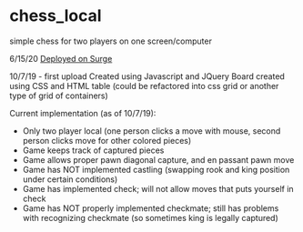 # chess_local
simple chess for two players on one screen/computer

6/15/20
[Deployed on Surge](https://drewhsu86-chess-local-jquery.surge.sh)

10/7/19 - first upload
Created using Javascript and JQuery
Board created using CSS and HTML table
(could be refactored into css grid or another type of grid of containers)

Current implementation (as of 10/7/19):
  - Only two player local (one person clicks a move with mouse, second person clicks move for other colored pieces)
  - Game keeps track of captured pieces
  - Game allows proper pawn diagonal capture, and en passant pawn move
  - Game has NOT implemented castling (swapping rook and king position under certain conditions)
  - Game has implemented check; will not allow moves that puts yourself in check 
  - Game has NOT properly implemented checkmate; still has problems with recognizing checkmate (so sometimes king is legally captured) 
